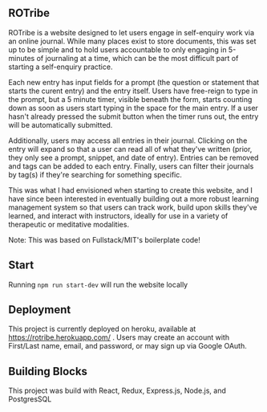 ## ROTribe
ROTribe is a website designed to let users engage in self-enquiry work via an online journal. While many places exist to store documents, this was set up to be simple and to hold users accountable to only engaging in 5-minutes of journaling at a time, which can be the most difficult part of starting a self-enquiry practice.

Each new entry has input fields for a prompt (the question or statement that starts the curent entry) and the entry itself. Users have free-reign to type in the prompt, but a 5 minute timer, visible beneath the form, starts counting down as soon as users start typing in the space for the main entry. If a user hasn't already pressed the submit button when the timer runs out, the entry will be automatically submitted.

Additionally, users may access all entries in their journal. Clicking on the entry will expand so that a user can read all of what they've written (prior, they only see a prompt, snippet, and date of entry). Entries can be removed and tags can be added to each entry. Finally, users can filter their journals by tag(s) if they're searching for something specific.

This was what I had envisioned when starting to create this website, and I have since been interested in eventually building out a more robust learning management system so that users can track work, build upon skills they've learned, and interact with instructors, ideally for use in a variety of therapeutic or meditative modalities.

Note: This was based on Fullstack/MIT's boilerplate code!


## Start

Running `npm run start-dev` will run the website locally

## Deployment

This project is currently deployed on heroku, available at https://rotribe.herokuapp.com/ .
Users may create an account with First/Last name, email, and password, or may sign up via Google OAuth.

## Building Blocks

This project was build with React, Redux, Express.js, Node.js, and PostgresSQL
